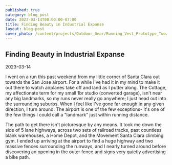 ```yaml
---
published: true
category: blog_post
date: 2023-03-14T00:00:00-07:00
title: Finding Beauty in Industrial Expanse
layout: blog-post
cover_photo: /content/projects/Outdoor_Gear/Running_Vest_Prototype_Two/photos/cover_photo.jpg
---
```


## Finding Beauty in Industrial Expanse
2023-03-14


I went on a run this past weekend from my little corner of Santa Clara out towards the San Jose airport. For a while I've had it in my mind to make it out there to watch airplanes take off and land as I putter along. The Cottage, my affectionate term for my small 1br studio (converted garage), isn't near any big landmarks, so my runs never really go anywhere; I just head out into the surrounding suburbs. When I feel like I've gone far enough in any given direction, I turn around. The airport is one of the few exceptions- it's one of the few things I could call a "landmark" just within running distance. 

The path to get there isn't picturesque by any means. It took me down the side of 5 lane highways, across two sets of railroad tracks, past countless blank warehouses, a Home Depot, and the Movement Santa Clara climbing gym. I ended up arriving at the airport to find a huge highway and two massive fences surrounding the runways, and I nearly turned around before discovering an opening in the outer fence and signs very quietly advertising a bike path. 






